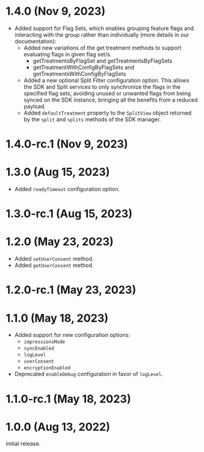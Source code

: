 # 1.4.0 (Nov 9, 2023)
* Added support for Flag Sets, which enables grouping feature flags and interacting with the group rather than individually (more details in our documentation):
  * Added new variations of the get treatment methods to support evaluating flags in given flag set/s.
    * getTreatmentsByFlagSet and getTreatmentsByFlagSets
    * getTreatmentWithConfigByFlagSets and getTreatmentsWithConfigByFlagSets
  * Added a new optional Split Filter configuration option. This allows the SDK and Split services to only synchronize the flags in the specified flag sets, avoiding unused or unwanted flags from being synced on the SDK instance, bringing all the benefits from a reduced payload.
  * Added `defaultTreatment` property to the `SplitView` object returned by the `split` and `splits` methods of the SDK manager.

# 1.4.0-rc.1 (Nov 9, 2023)

# 1.3.0 (Aug 15, 2023)

* Added `readyTimeout` configuration option.

# 1.3.0-rc.1 (Aug 15, 2023)

# 1.2.0 (May 23, 2023)

* Added `setUserConsent` method.
* Added `getUserConsent` method.

# 1.2.0-rc.1 (May 23, 2023)

# 1.1.0 (May 18, 2023)
* Added support for new configuration options:
    * `impressionsMode`
    * `syncEnabled`
    * `logLevel`
    * `userConsent`
    * `encryptionEnabled`
* Deprecated `enableDebug` configuration in favor of `logLevel`.

# 1.1.0-rc.1 (May 18, 2023)

# 1.0.0 (Aug 13, 2022)

Initial release.
